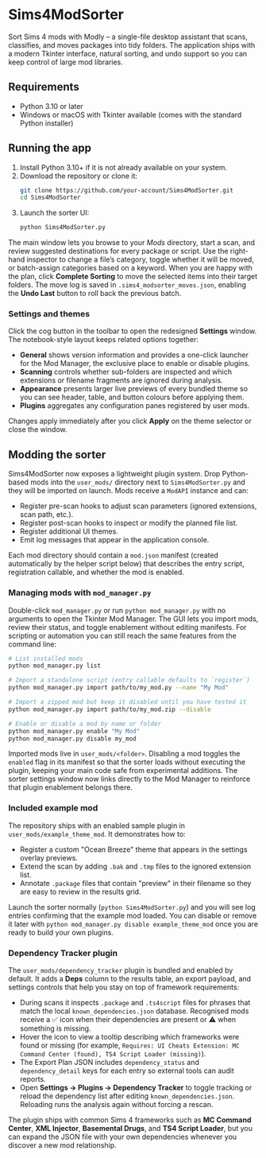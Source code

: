 # Sims4ModSorter

Sort Sims 4 mods with Modly – a single-file desktop assistant that scans, classifies, and moves packages into tidy folders. The application ships with a modern Tkinter interface, natural sorting, and undo support so you can keep control of large mod libraries.

## Requirements

* Python 3.10 or later
* Windows or macOS with Tkinter available (comes with the standard Python installer)

## Running the app

1. Install Python 3.10+ if it is not already available on your system.
2. Download the repository or clone it:
   ```bash
   git clone https://github.com/your-account/Sims4ModSorter.git
   cd Sims4ModSorter
   ```
3. Launch the sorter UI:
   ```bash
   python Sims4ModSorter.py
   ```

The main window lets you browse to your *Mods* directory, start a scan, and review suggested destinations for every package or script. Use the right-hand inspector to change a file’s category, toggle whether it will be moved, or batch-assign categories based on a keyword. When you are happy with the plan, click **Complete Sorting** to move the selected items into their target folders. The move log is saved in `.sims4_modsorter_moves.json`, enabling the **Undo Last** button to roll back the previous batch.

### Settings and themes

Click the cog button in the toolbar to open the redesigned **Settings** window. The notebook-style layout keeps related options together:

* **General** shows version information and provides a one-click launcher for the Mod Manager, the exclusive place to enable or disable plugins.
* **Scanning** controls whether sub-folders are inspected and which extensions or filename fragments are ignored during analysis.
* **Appearance** presents larger live previews of every bundled theme so you can see header, table, and button colours before applying them.
* **Plugins** aggregates any configuration panes registered by user mods.

Changes apply immediately after you click **Apply** on the theme selector or close the window.

## Modding the sorter

Sims4ModSorter now exposes a lightweight plugin system. Drop Python-based mods into the `user_mods/` directory next to `Sims4ModSorter.py` and they will be imported on launch. Mods receive a `ModAPI` instance and can:

* Register pre-scan hooks to adjust scan parameters (ignored extensions, scan path, etc.).
* Register post-scan hooks to inspect or modify the planned file list.
* Register additional UI themes.
* Emit log messages that appear in the application console.

Each mod directory should contain a `mod.json` manifest (created automatically by the helper script below) that describes the entry script, registration callable, and whether the mod is enabled.

### Managing mods with `mod_manager.py`

Double-click `mod_manager.py` or run `python mod_manager.py` with no arguments to open the Tkinter Mod Manager. The GUI lets you import mods, review their status, and toggle enablement without editing manifests. For scripting or automation you can still reach the same features from the command line:

```bash
# List installed mods
python mod_manager.py list

# Import a standalone script (entry callable defaults to `register`)
python mod_manager.py import path/to/my_mod.py --name "My Mod"

# Import a zipped mod but keep it disabled until you have tested it
python mod_manager.py import path/to/my_mod.zip --disable

# Enable or disable a mod by name or folder
python mod_manager.py enable "My Mod"
python mod_manager.py disable my_mod
```

Imported mods live in `user_mods/<folder>`. Disabling a mod toggles the `enabled` flag in its manifest so that the sorter loads without executing the plugin, keeping your main code safe from experimental additions. The sorter settings window now links directly to the Mod Manager to reinforce that plugin enablement belongs there.

### Included example mod

The repository ships with an enabled sample plugin in `user_mods/example_theme_mod`. It demonstrates how to:

* Register a custom "Ocean Breeze" theme that appears in the settings overlay previews.
* Extend the scan by adding `.bak` and `.tmp` files to the ignored extension list.
* Annotate `.package` files that contain "preview" in their filename so they are easy to review in the results grid.

Launch the sorter normally (`python Sims4ModSorter.py`) and you will see log entries confirming that the example mod loaded. You can disable or remove it later with `python mod_manager.py disable example_theme_mod` once you are ready to build your own plugins.

### Dependency Tracker plugin

The `user_mods/dependency_tracker` plugin is bundled and enabled by default. It adds a **Deps** column to the results table, an export payload, and settings controls that help you stay on top of framework requirements:

* During scans it inspects `.package` and `.ts4script` files for phrases that match the local `known_dependencies.json` database. Recognised mods receive a ✅ icon when their dependencies are present or ⚠️ when something is missing.
* Hover the icon to view a tooltip describing which frameworks were found or missing (for example, `Requires: UI Cheats Extension: MC Command Center (found), TS4 Script Loader (missing)`).
* The Export Plan JSON includes `dependency_status` and `dependency_detail` keys for each entry so external tools can audit reports.
* Open **Settings → Plugins → Dependency Tracker** to toggle tracking or reload the dependency list after editing `known_dependencies.json`. Reloading runs the analysis again without forcing a rescan.

The plugin ships with common Sims 4 frameworks such as **MC Command Center**, **XML Injector**, **Basemental Drugs**, and **TS4 Script Loader**, but you can expand the JSON file with your own dependencies whenever you discover a new mod relationship.
